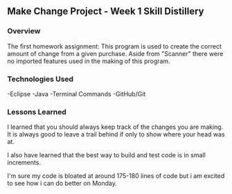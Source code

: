 ## Make Change Project - Week 1 Skill Distillery 

### Overview
The first homework assignment:
This program is used to create the correct amount of change from a given purchase.
Aside from "Scanner" there were no imported features used in the making of this program.

### Technologies Used
-Eclipse
-Java
-Terminal Commands
-GitHub/Git

### Lessons Learned
I learned that you should always keep track of the changes you are making. It is always good to leave a trail behind
if only to show where your head was at. 

I also have learned that the best way to build and test code is in small increments.

I'm sure my code is bloated at around 175-180 lines of code but i am excited to see how i can do better on Monday.